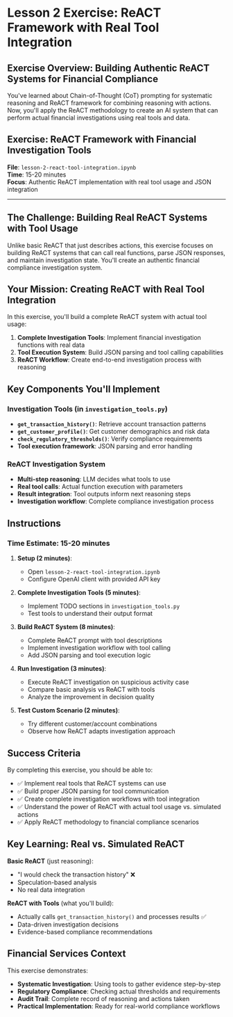 # Lesson 2 Exercise: ReACT Framework with Real Tool Integration

## Exercise Overview: Building Authentic ReACT Systems for Financial Compliance

You've learned about Chain-of-Thought (CoT) prompting for systematic reasoning and ReACT framework for combining reasoning with actions. Now, you'll apply the ReACT methodology to create an AI system that can perform actual financial investigations using real tools and data.

## Exercise: ReACT Framework with Financial Investigation Tools

**File**: `lesson-2-react-tool-integration.ipynb`  
**Time**: 15-20 minutes  
**Focus**: Authentic ReACT implementation with real tool usage and JSON integration

---

## The Challenge: Building Real ReACT Systems with Tool Usage

Unlike basic ReACT that just describes actions, this exercise focuses on building ReACT systems that can call real functions, parse JSON responses, and maintain investigation state. You'll create an authentic financial compliance investigation system.

## Your Mission: Creating ReACT with Real Tool Integration

In this exercise, you'll build a complete ReACT system with actual tool usage:

1. **Complete Investigation Tools**: Implement financial investigation functions with real data
2. **Tool Execution System**: Build JSON parsing and tool calling capabilities  
3. **ReACT Workflow**: Create end-to-end investigation process with reasoning

## Key Components You'll Implement

### Investigation Tools (in `investigation_tools.py`)
- **`get_transaction_history()`**: Retrieve account transaction patterns
- **`get_customer_profile()`**: Get customer demographics and risk data
- **`check_regulatory_thresholds()`**: Verify compliance requirements
- **Tool execution framework**: JSON parsing and error handling

### ReACT Investigation System
- **Multi-step reasoning**: LLM decides what tools to use
- **Real tool calls**: Actual function execution with parameters
- **Result integration**: Tool outputs inform next reasoning steps
- **Investigation workflow**: Complete compliance investigation process

## Instructions

### Time Estimate: 15-20 minutes

1. **Setup (2 minutes)**: 
   - Open `lesson-2-react-tool-integration.ipynb`
   - Configure OpenAI client with provided API key

2. **Complete Investigation Tools (5 minutes)**:
   - Implement TODO sections in `investigation_tools.py`
   - Test tools to understand their output format

3. **Build ReACT System (8 minutes)**:
   - Complete ReACT prompt with tool descriptions
   - Implement investigation workflow with tool calling
   - Add JSON parsing and tool execution logic

4. **Run Investigation (3 minutes)**:
   - Execute ReACT investigation on suspicious activity case
   - Compare basic analysis vs ReACT with tools
   - Analyze the improvement in decision quality

5. **Test Custom Scenario (2 minutes)**:
   - Try different customer/account combinations
   - Observe how ReACT adapts investigation approach

## Success Criteria

By completing this exercise, you should be able to:

- ✅ Implement real tools that ReACT systems can use
- ✅ Build proper JSON parsing for tool communication
- ✅ Create complete investigation workflows with tool integration
- ✅ Understand the power of ReACT with actual tool usage vs. simulated actions
- ✅ Apply ReACT methodology to financial compliance scenarios

## Key Learning: Real vs. Simulated ReACT

**Basic ReACT** (just reasoning):
- "I would check the transaction history" ❌
- Speculation-based analysis
- No real data integration

**ReACT with Tools** (what you'll build):
- Actually calls `get_transaction_history()` and processes results ✅
- Data-driven investigation decisions
- Evidence-based compliance recommendations

## Financial Services Context

This exercise demonstrates:
- **Systematic Investigation**: Using tools to gather evidence step-by-step
- **Regulatory Compliance**: Checking actual thresholds and requirements
- **Audit Trail**: Complete record of reasoning and actions taken
- **Practical Implementation**: Ready for real-world compliance workflows
